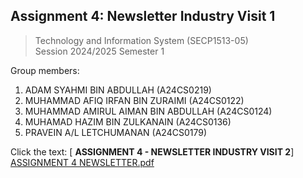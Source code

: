 ## Assignment 4: Newsletter Industry Visit 1

>  Technology and Information System (SECP1513-05)  
> Session 2024/2025
> Semester 1
 
 Group members:
 1. ADAM SYAHMI BIN ABDULLAH (A24CS0219)
 2. MUHAMMAD AFIQ IRFAN BIN ZURAIMI (A24CS0122)
 3. MUHAMMAD AMIRUL AIMAN BIN ABDULLAH (A24CS0124)  
 4. MUHAMAD HAZIM  BIN ZULKANAIN (A24CS0136)
 5. PRAVEIN A/L LETCHUMANAN (A24CS0179)
 
Click the text:
[ **ASSIGNMENT 4 - NEWSLETTER INDUSTRY VISIT 2**] [ASSIGNMENT 4 NEWSLETTER.pdf](https://github.com/user-attachments/files/18635429/ASSIGNMENT.4.NEWSLETTER.pdf)
